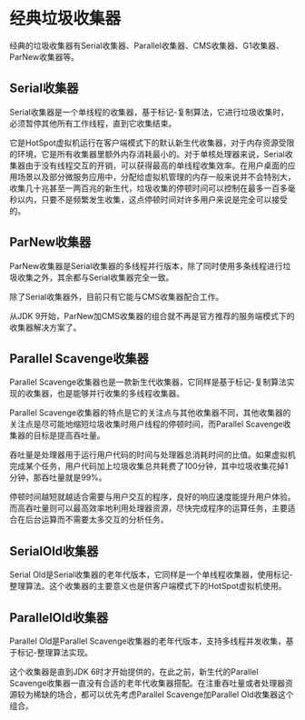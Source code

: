 # 经典垃圾收集器

经典的垃圾收集器有Serial收集器、Parallel收集器、CMS收集器、G1收集器、ParNew收集器等。

## Serial收集器

Serial收集器是一个单线程的收集器，基于标记-复制算法，它进行垃圾收集时，必须暂停其他所有工作线程，直到它收集结束。

它是HotSpot虚拟机运行在客户端模式下的默认新生代收集器，对于内存资源受限的环境，它是所有收集器里额外内存消耗最小的。对于单核处理器来说，Serial收集器由于没有线程交互的开销，可以获得最高的单线程收集效率。在用户桌面的应用场景以及部分微服务应用中，分配给虚拟机管理的内存一般来说并不会特别大，收集几十兆甚至一两百兆的新生代，垃圾收集的停顿时间可以控制在最多一百多毫秒以内，只要不是频繁发生收集，这点停顿时间对许多用户来说是完全可以接受的。

## ParNew收集器

ParNew收集器是Serial收集器的多线程并行版本，除了同时使用多条线程进行垃圾收集之外，其余都与Serial收集器完全一致。

除了Serial收集器外，目前只有它能与CMS收集器配合工作。

从JDK 9开始，ParNew加CMS收集器的组合就不再是官方推荐的服务端模式下的收集器解决方案了。

## Parallel Scavenge收集器

Parallel Scavenge收集器也是一款新生代收集器，它同样是基于标记-复制算法实现的收集器，也是能够并行收集的多线程收集器。

Parallel Scavenge收集器的特点是它的关注点与其他收集器不同，其他收集器的关注点是尽可能地缩短垃圾收集时用户线程的停顿时间，而Parallel Scavenge收集器的目标是提高吞吐量。

吞吐量是处理器用于运行用户代码的时间与处理器总消耗时间的比值。如果虚拟机完成某个任务，用户代码加上垃圾收集总共耗费了100分钟，其中垃圾收集花掉1分钟，那吞吐量就是99%。

停顿时间越短就越适合需要与用户交互的程序，良好的响应速度能提升用户体验。而高吞吐量则可以最高效率地利用处理器资源，尽快完成程序的运算任务，主要适合在后台运算而不需要太多交互的分析任务。

## SerialOld收集器

Serial Old是Serial收集器的老年代版本，它同样是一个单线程收集器，使用标记-整理算法。这个收集器的主要意义也是供客户端模式下的HotSpot虚拟机使用。

## ParallelOld收集器

Parallel Old是Parallel Scavenge收集器的老年代版本，支持多线程并发收集，基于标记-整理算法实现。

这个收集器是直到JDK 6时才开始提供的，在此之前，新生代的Parallel Scavenge收集器一直没有合适的老年代收集器搭配。在注重吞吐量或者处理器资源较为稀缺的场合，都可以优先考虑Parallel Scavenge加Parallel Old收集器这个组合。
